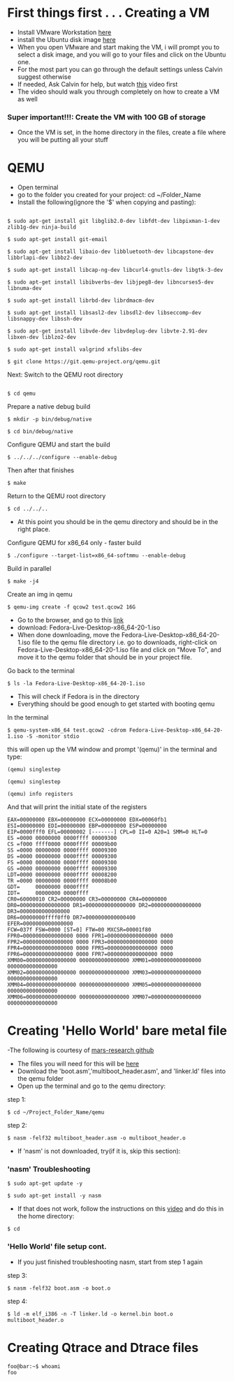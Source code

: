 # First things first . . . Creating a VM
- Install VMware Workstation [here](https://www.vmware.com/products/workstation-player.html?utm_source=google&utm_medium=cpc&utm_term=engine:google|campaignid:13610504138|adid:656589288205|gclid:Cj0KCQjw4s-kBhDqARIsAN-ipH0HN2NLcIGmq_ZLDY0SrQMqLLjJsfu5uyJx-RztLYwtSb3ORI4CSFIaAgtvEALw_wcB&gad=1&gclid=Cj0KCQjw4s-kBhDqARIsAN-ipH0HN2NLcIGmq_ZLDY0SrQMqLLjJsfu5uyJx-RztLYwtSb3ORI4CSFIaAgtvEALw_wcB)
- install the Ubuntu disk image [here](https://ubuntu.com/desktop)
- When you open VMware and start making the VM, i will prompt you to select a disk image, and you will go to your files and click on the Ubuntu one.
- For the most part you can go through the default settings unless Calvin suggest otherwise
- If needed, Ask Calvin for help, but watch [this](https://www.youtube.com/watch?v=DMOiiooXjTw&t=1114s) video first
- The video should walk you through completely on how to create a VM as well
### Super important!!!: Create the VM with 100 GB of storage
- Once the VM is set, in the home directory in the files, create a file where you will be putting all your stuff
 
# QEMU

- Open terminal
- go to the folder you created for your project: cd ~/Folder_Name 
- Install the following(ignore the '$' when copying and pasting):
```console

$ sudo apt-get install git libglib2.0-dev libfdt-dev libpixman-1-dev zlib1g-dev ninja-build

$ sudo apt-get install git-email

$ sudo apt-get install libaio-dev libbluetooth-dev libcapstone-dev libbrlapi-dev libbz2-dev

$ sudo apt-get install libcap-ng-dev libcurl4-gnutls-dev libgtk-3-dev

$ sudo apt-get install libibverbs-dev libjpeg8-dev libncurses5-dev libnuma-dev

$ sudo apt-get install librbd-dev librdmacm-dev

$ sudo apt-get install libsasl2-dev libsdl2-dev libseccomp-dev libsnappy-dev libssh-dev

$ sudo apt-get install libvde-dev libvdeplug-dev libvte-2.91-dev libxen-dev liblzo2-dev

$ sudo apt-get install valgrind xfslibs-dev

$ git clone https://git.qemu-project.org/qemu.git
```

Next: Switch to the QEMU root directory
```console

$ cd qemu
```
Prepare a native debug build
```console
$ mkdir -p bin/debug/native

$ cd bin/debug/native
```
Configure QEMU and start the build
```console
$ ../../../configure --enable-debug
```
Then after that finishes
```console
$ make
```
Return to the QEMU root directory
```console
$ cd ../../..
```
- At this point you should be in the qemu directory and should be in the right place.

Configure QEMU for x86_64 only - faster build
```console
$ ./configure --target-list=x86_64-softmmu --enable-debug
```
Build in parallel 
```console
$ make -j4
```
Create an img in qemu
```console
$ qemu-img create -f qcow2 test.qcow2 16G
```
- Go to the browser, and go to this [link](https://dl.fedoraproject.org/pub/archive/fedora/linux/releases/20/Live/x86_64/)
- download: Fedora-Live-Desktop-x86_64-20-1.iso
- When done downloading, move the Fedora-Live-Desktop-x86_64-20-1.iso file to the qemu file directory i.e. go to downloads, right-click on Fedora-Live-Desktop-x86_64-20-1.iso file and click on "Move To", and move it to the qemu folder that should be in your project file.

Go back to the terminal
```console
$ ls -la Fedora-Live-Desktop-x86_64-20-1.iso
```
-  This will check if Fedora is in the directory
-  Everything should be good enough to get started with booting qemu

In the terminal 
```console
$ qemu-system-x86_64 test.qcow2 -cdrom Fedora-Live-Desktop-x86_64-20-1.iso -S -monitor stdio
```
this will open up the VM window and prompt '(qemu)' in the terminal and type:
```console
(qemu) singlestep

(qemu) singlestep

(qemu) info registers
```
And that will print the initial state of the registers
```console
EAX=00000000 EBX=00000000 ECX=00000000 EDX=00060fb1
ESI=00000000 EDI=00000000 EBP=00000000 ESP=00000000
EIP=0000fff0 EFL=00000002 [-------] CPL=0 II=0 A20=1 SMM=0 HLT=0
ES =0000 00000000 0000ffff 00009300
CS =f000 ffff0000 0000ffff 00009b00
SS =0000 00000000 0000ffff 00009300
DS =0000 00000000 0000ffff 00009300
FS =0000 00000000 0000ffff 00009300
GS =0000 00000000 0000ffff 00009300
LDT=0000 00000000 0000ffff 00008200
TR =0000 00000000 0000ffff 00008b00
GDT=     00000000 0000ffff
IDT=     00000000 0000ffff
CR0=60000010 CR2=00000000 CR3=00000000 CR4=00000000
DR0=0000000000000000 DR1=0000000000000000 DR2=0000000000000000 DR3=0000000000000000 
DR6=00000000ffff0ff0 DR7=0000000000000400
EFER=0000000000000000
FCW=037f FSW=0000 [ST=0] FTW=00 MXCSR=00001f80
FPR0=0000000000000000 0000 FPR1=0000000000000000 0000
FPR2=0000000000000000 0000 FPR3=0000000000000000 0000
FPR4=0000000000000000 0000 FPR5=0000000000000000 0000
FPR6=0000000000000000 0000 FPR7=0000000000000000 0000
XMM00=0000000000000000 0000000000000000 XMM01=0000000000000000 0000000000000000
XMM02=0000000000000000 0000000000000000 XMM03=0000000000000000 0000000000000000
XMM04=0000000000000000 0000000000000000 XMM05=0000000000000000 0000000000000000
XMM06=0000000000000000 0000000000000000 XMM07=0000000000000000 0000000000000000
```
# Creating 'Hello World' bare metal file 
-The following is courtesy of [mars-research github](https://mars-research.github.io/posts/2020/10/hello-world-on-bare-metal/#linker-script)

- The files you will need for this will be [here](https://github.com/brandon-r-h/Hitchhikers-Guide-To-Astarte/tree/main/Utils/Hello_World_Files)
- Download the 'boot.asm','multiboot_header.asm', and 'linker.ld' files into the qemu folder 
- Open up the terminal and go to the qemu directory:

step 1:
```console
$ cd ~/Project_Folder_Name/qemu
```
step 2:
```console
$ nasm -felf32 multiboot_header.asm -o multiboot_header.o
```
- If 'nasm' is not downloaded, try(if it is, skip this section):

### 'nasm' Troubleshooting
```console
$ sudo apt-get update -y

$ sudo apt-get install -y nasm
```
- If that does not work, follow the instructions on this [video](https://youtu.be/4Gl9rjzjZeA) and do this in the home directory:
```console
$ cd
```
### 'Hello World' file setup cont.
- If you just finished troubleshooting nasm, start from step 1 again

step 3:
```console
$ nasm -felf32 boot.asm -o boot.o
```
step 4:
```console
$ ld -m elf_i386 -n -T linker.ld -o kernel.bin boot.o multiboot_header.o
```

# Creating Qtrace and Dtrace files

```console
foo@bar:~$ whoami
foo
```


